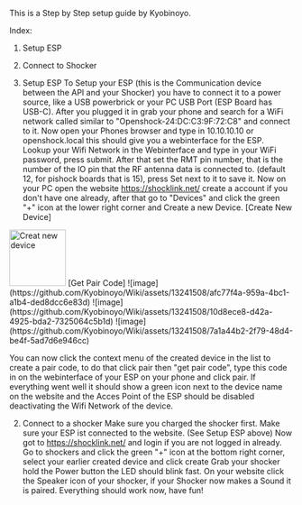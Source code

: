 This is a Step by Step setup guide by Kyobinoyo.

Index:
1. Setup ESP
2. Connect to Shocker



1. Setup ESP
To Setup your ESP (this is the Communication device between the API and your Shocker) you have to connect it to a power source, like a USB powerbrick or your PC USB Port (ESP Board has USB-C).
After you plugged it in grab your phone and search for a WiFi network called similar to "Openshock-24:DC:C3:9F:72:C8" and connect to it.
Now open your Phones browser and type in 10.10.10.10 or openshock.local this should give you a webinterface for the ESP.
Lookup your Wifi Network in the Webinterface and type in your WiFi password, press submit.
After that set the RMT pin number, that is the number of the IO pin that the RF antenna data is connected to. (default 12, for pishock boards that is 15), press Set next to it to save it.
Now on your PC open the website https://shocklink.net/ create a account if you don't have one already, after that go to "Devices" and click the green "+" icon at the lower right corner and Create a new Device.
[Create New Device]
<img src="[url](https://github.com/Kyobinoyo/Wiki/assets/13241508/1379cc63-8592-4d1a-99c5-c1664e682558)" alt="Creat new device" width="100">
[Get Pair Code]
![image](https://github.com/Kyobinoyo/Wiki/assets/13241508/afc77f4a-959a-4bc1-a1b4-ded8dcc6e83d)
![image](https://github.com/Kyobinoyo/Wiki/assets/13241508/10d8ece8-d42a-4925-bda2-7325064c5b1d)
![image](https://github.com/Kyobinoyo/Wiki/assets/13241508/7a1a44b2-2f79-48d4-be4f-5ad7d6e946cc)

You can now click the context menu of the created device in the list to create a pair code, to do that click pair then "get pair code", type this code in on the webinterface of your ESP on your phone and click pair.
If everything went well it should show a green icon next to the device name on the website and the Acces Point of the ESP should be disabled deactivating the Wifi Network of the device.

2. Connect to a shocker
Make sure you charged the shocker first.
Make sure your ESP ist connected to the website. (See Setup ESP above)
Now got to https://shocklink.net/ and login if you are not logged in already.
Go to shockers and click the green "+" icon at the bottom right corner, select your earlier created device and click create
Grab your shocker hold the Power button the LED should blink fast.
On your website click the Speaker icon of your shocker, if your Shocker now makes a Sound it is paired.
Everything should work now, have fun!
